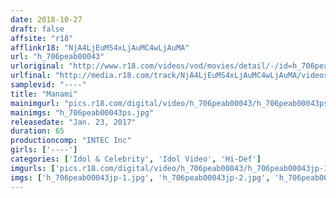 ```yaml
---
date: 2018-10-27
draft: false
affsite: "r18"
afflinkr18: "NjA4LjEuMS4xLjAuMC4wLjAuMA"
url: "h_706peab00043"
urloriginal: "http://www.r18.com/videos/vod/movies/detail/-/id=h_706peab00043"
urlfinal: "http://media.r18.com/track/NjA4LjEuMS4xLjAuMC4wLjAuMA/videos/vod/movies/detail/-/id=h_706peab00043"
samplevid: "----"
title: "Manami"
mainimgurl: "pics.r18.com/digital/video/h_706peab00043/h_706peab00043ps.jpg"
mainimgs: "h_706peab00043ps.jpg"
releasedate: "Jan. 23, 2017"
duration: 65
productioncomp: "INTEC Inc"
girls: ['----']
categories: ['Idol & Celebrity', 'Idol Video', 'Hi-Def']
imgurls: ['pics.r18.com/digital/video/h_706peab00043/h_706peab00043jp-1.jpg', 'pics.r18.com/digital/video/h_706peab00043/h_706peab00043jp-2.jpg', 'pics.r18.com/digital/video/h_706peab00043/h_706peab00043jp-3.jpg', 'pics.r18.com/digital/video/h_706peab00043/h_706peab00043jp-4.jpg', 'pics.r18.com/digital/video/h_706peab00043/h_706peab00043jp-5.jpg', 'pics.r18.com/digital/video/h_706peab00043/h_706peab00043jp-6.jpg', 'pics.r18.com/digital/video/h_706peab00043/h_706peab00043jp-7.jpg', 'pics.r18.com/digital/video/h_706peab00043/h_706peab00043jp-8.jpg', 'pics.r18.com/digital/video/h_706peab00043/h_706peab00043jp-9.jpg', 'pics.r18.com/digital/video/h_706peab00043/h_706peab00043jp-10.jpg', 'pics.r18.com/digital/video/h_706peab00043/h_706peab00043jp-11.jpg', 'pics.r18.com/digital/video/h_706peab00043/h_706peab00043jp-12.jpg', 'pics.r18.com/digital/video/h_706peab00043/h_706peab00043jp-13.jpg', 'pics.r18.com/digital/video/h_706peab00043/h_706peab00043jp-14.jpg', 'pics.r18.com/digital/video/h_706peab00043/h_706peab00043jp-15.jpg', 'pics.r18.com/digital/video/h_706peab00043/h_706peab00043jp-16.jpg', 'pics.r18.com/digital/video/h_706peab00043/h_706peab00043jp-17.jpg', 'pics.r18.com/digital/video/h_706peab00043/h_706peab00043jp-18.jpg', 'pics.r18.com/digital/video/h_706peab00043/h_706peab00043jp-19.jpg', 'pics.r18.com/digital/video/h_706peab00043/h_706peab00043jp-20.jpg']
imgs: ['h_706peab00043jp-1.jpg', 'h_706peab00043jp-2.jpg', 'h_706peab00043jp-3.jpg', 'h_706peab00043jp-4.jpg', 'h_706peab00043jp-5.jpg', 'h_706peab00043jp-6.jpg', 'h_706peab00043jp-7.jpg', 'h_706peab00043jp-8.jpg', 'h_706peab00043jp-9.jpg', 'h_706peab00043jp-10.jpg', 'h_706peab00043jp-11.jpg', 'h_706peab00043jp-12.jpg', 'h_706peab00043jp-13.jpg', 'h_706peab00043jp-14.jpg', 'h_706peab00043jp-15.jpg', 'h_706peab00043jp-16.jpg', 'h_706peab00043jp-17.jpg', 'h_706peab00043jp-18.jpg', 'h_706peab00043jp-19.jpg', 'h_706peab00043jp-20.jpg']
---
```

